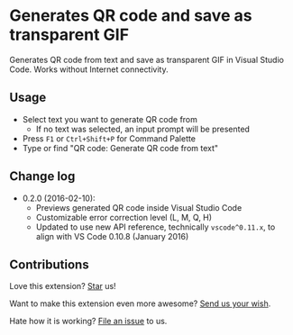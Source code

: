 # Generates QR code and save as transparent GIF

Generates QR code from text and save as transparent GIF in Visual Studio Code. Works without Internet connectivity.

## Usage

* Select text you want to generate QR code from
  * If no text was selected, an input prompt will be presented
* Press `F1` or `Ctrl+Shift+P` for Command Palette
* Type or find "QR code: Generate QR code from text"

## Change log
* 0.2.0 (2016-02-10):
  * Previews generated QR code inside Visual Studio Code
  * Customizable error correction level (L, M, Q, H)
  * Updated to use new API reference, technically `vscode^0.11.x`, to align with VS Code 0.10.8 (January 2016)

## Contributions
Love this extension? [Star](https://github.com/compulim/vscode-qrcode/stargazers) us!

Want to make this extension even more awesome? [Send us your wish](https://github.com/compulim/vscode-qrcode/issues/new/).

Hate how it is working? [File an issue](https://github.com/compulim/vscode-qrcode/issues/new/) to us.
